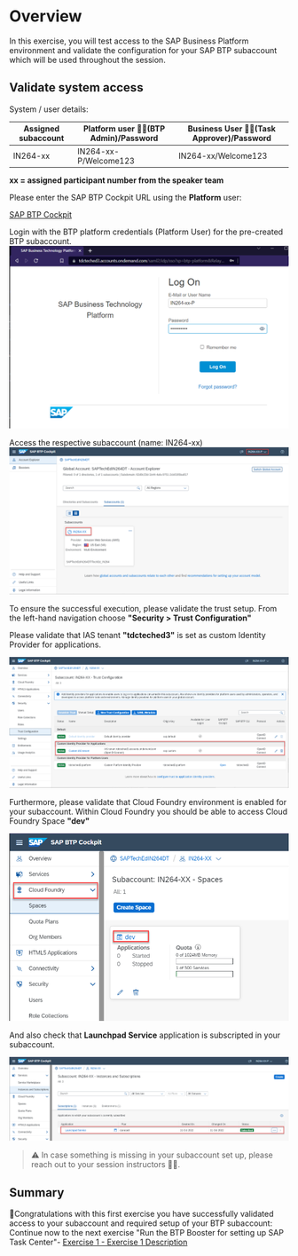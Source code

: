# Overview

In this exercise, you will test access to the SAP Business Platform environment and validate the configuration for your SAP BTP subaccount which will be used throughout the session.

## Validate system access

System / user details:

| Assigned subaccount|Platform user 👷‍♂️(BTP Admin)/Password|Business User 👩‍💼(Task Approver)/Password|
| ------------- |-------------| -----|
| IN264-xx| IN264-xx-P/Welcome123| IN264-xx/Welcome123|

**xx = assigned participant number from the speaker team**

Please enter the SAP BTP Cockpit URL using the **Platform** user:

[SAP BTP Cockpit](https://cockpit.eu10.hana.ondemand.com/cockpit/?idp=tdcteched3.accounts.ondemand.com#/globalaccount/62d9c33d-1b44-4afa-9751-2cb0165ba817)

Login with the BTP platform credentials (Platform User) for the pre-created BTP subaccount. 
![](/exercises/ex0/images/btp_ga_login.png)

Access the respective subaccount (name: IN264-xx)
![](/exercises/ex0/images/btp_ga_view.png)


To ensure the successful execution, please validate the trust setup.
From the left-hand navigation choose **"Security > Trust Configuration"**

Please validate that IAS tenant **"tdcteched3"** is set as custom Identity Provider for applications.

![](/exercises/ex0/images/trust_check.png)

Furthermore, please validate that Cloud Foundry environment is enabled for your subaccount. Within Cloud Foundry you should be able to access Cloud Foundry Space **"dev"**

![](/exercises/ex0/images/cf_check.png)

And also check that **Launchpad Service** application is subscripted in your subaccount.

![](/exercises/ex0/images/lp_check.png)

> ⚠ In case something is missing in your subaccount set up, please reach out to your session instructors 👩‍🏫.

## Summary

🎉Congratulations with this first exercise you have successfully validated access to your subaccount and required setup of your BTP subaccount:
Continue now to the next exercise "Run the BTP Booster for setting up SAP Task Center"- [Exercise 1 - Exercise 1 Description](../ex1/README.md)
